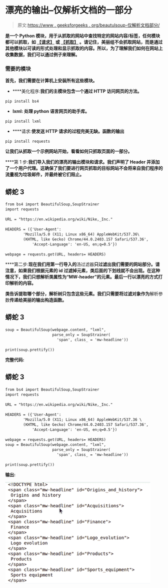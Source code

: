 # 漂亮的输出–仅解析文档的一部分

> 原文:[https://www . geeksforgeeks . org/beautulsoup-仅解析文档部分/](https://www.geeksforgeeks.org/beautifulsoup-parsing-only-section-of-a-document/)

[](https://www.geeksforgeeks.org/implementing-web-scraping-python-beautiful-soup/)**是一个 Python 模块，用于从抓取的网站中查找特定的网站内容/标签，任何模块都可以抓取，如 [**【请求】**](https://www.geeksforgeeks.org/python-requests-tutorial/) 或 [**【抓取】**](https://www.geeksforgeeks.org/implementing-web-scraping-python-scrapy/) 。请记住，美丽组不会抓取网站，而是通过其他模块以可读的形式处理和显示抓取的内容。所以，为了理解我们如何在网站上收集数据，我们可以通过例子来理解。**

### **需要的模块**

**首先，我们需要在计算机上安装所有这些模块。**

*   ****美化程序:**我们的主模块包含一个通过 HTTP 访问网页的方法。**

```
pip install bs4
```

*   ****lxml:** 处理 python 语言网页的助手库。**

```
pip install lxml
```

*   ****请求:**使发送 HTTP 请求的过程完美无缺。函数的输出**

```
pip install requests
```

**让我们从抓取一个示例网站开始，看看如何只抓取页面的一部分。**

****第 1 步:**我们导入我们的漂亮的输出模块和请求。我们声明了 Header 并添加了一个用户代理。这确保了我们要进行网页抓取的目标网站不会将来自我们程序的流量视为垃圾邮件，并最终被它们阻止。**

## **蟒蛇 3**

```
from bs4 import BeautifulSoup,SoupStrainer 
import requests 

URL = "https://en.wikipedia.org/wiki/Nike,_Inc."

HEADERS = ({'User-Agent': 
        'Mozilla/5.0 (X11; Linux x86_64) AppleWebKit/537.36\
        (KHTML, like Gecko) Chrome/44.0.2403.157 Safari/537.36',
            'Accept-Language': 'en-US, en;q=0.5'}) 

webpage = requests.get(URL, headers= HEADERS) 
```

****第二步:**现在我们用第一行导入的**汤过滤器**只过滤出我们需要的网站部分。请注意，如果我们根据元素的 id 过滤掉元素，类后面的下划线就不会出现。在这种情况下，我们只想解析类属性为“MW-header”的元素。最后一行以漂亮的方式打印解析的内容。**

**类告诉提取哪个部分，解析树只包含这些元素。我们只需要将过滤对象作为**解析参数**传递给美丽的输出构造函数。**

## **蟒蛇 3**

```
soup = BeautifulSoup(webpage.content, "lxml",
                     parse_only = SoupStrainer(
                       'span', class_ = 'mw-headline'))

print(soup.prettify())
```

****完整代码:****

## **蟒蛇 3**

```
from bs4 import BeautifulSoup,SoupStrainer 
import requests 

URL = "https://en.wikipedia.org/wiki/Nike,_Inc."

HEADERS = ({'User-Agent': 
        'Mozilla/5.0 (X11; Linux x86_64) AppleWebKit/537.36 \
        (KHTML, like Gecko) Chrome/44.0.2403.157 Safari/537.36',
            'Accept-Language': 'en-US, en;q=0.5'}) 

webpage = requests.get(URL, headers= HEADERS) 
soup = BeautifulSoup(webpage.content, "lxml", 
                     parse_only = SoupStrainer(
                       'span', class_ = 'mw-headline'))

print(soup.prettify())
```

****输出:****

**![bs4 soupstrainer](img/35aa4128eb129cbeaa247424af4de3dc.png)**